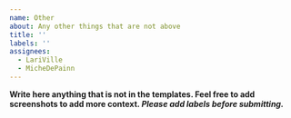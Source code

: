 ```yaml
---
name: Other
about: Any other things that are not above
title: ''
labels: ''
assignees: 
  - LariVille
  - MicheDePainn
---
```


**Write here anything that is not in the templates. Feel free to add screenshots to add more context. _Please add labels before submitting._**
